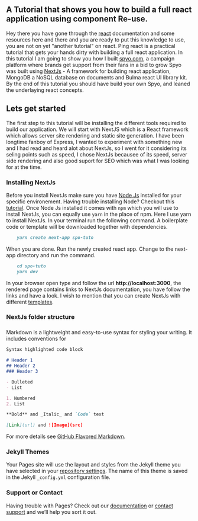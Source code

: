 ## A Tutorial that shows you how to build a full react application using component Re-use.

Hey there you have gone through the [react](url) documentation and some resources here and there and you are ready to put this knowledge to use, you are not on yet "another tutorial" on react. Ping react is a practical tutorial that gets your hands dirty with building a full react application. In this tutorial I am going to show you how I built [spyo.com](url), a campaign platform where brands get support from their fans in a bid to grow Spyo was built using [NextJs](url) -  A framework for building react application, MongoDB a NoSQL database on documents and Bulma react UI library kit. By the end of this tutorial you should have build your own Spyo, and leaned the underlaying react concepts. 

## Lets get started
The first step to this tutorial will be installing the different tools required to build our application. We will start with NextJS which is a React framework which allows server site rendering and static site generation. I have been longtime fanboy of Express, I wanted to experiment with something new and I had read and heard alot about NextJs, so I went for it considering its seling points such as speed, I chose NextJs becausee of its speed, server side rendering and also good suport for SEO which was what I was looking for at the time.
### Installing NextJs
Before you install NextJs make sure you have [Node Js](https://nodejs.org/en/download/) installed for your specific environement. Having trouble installing Node? Checkout this [tutorial](http://www.w3big.com/nodejs/nodejs-install-setup.html). Once Node Js installed it comes with `npm` which you will use to install NextJs, you can equally use `yarn` in the place of npm. Here I use yarn to install NextJs. In your terminal run the following command. A boilerplate code or template will be downloaded together with dependencies.

```markdown
    yarn create next-app spo-tuto
```

When you are done. Run the newly created react app. Change to the next-app directory and run the command.
```markdown
    cd spo-tuto
    yarn dev
```
In your browser open type and follow the url **http://localhost:3000**, the rendered page contains links to NextJs documentation, you have follow the links and have a look. I wish to mention that you can create NextJs with different [templates](https://github.com/vercel/next.js/tree/master/examples).

### NextJs folder structure

### 

Markdown is a lightweight and easy-to-use syntax for styling your writing. It includes conventions for

```markdown
Syntax highlighted code block

# Header 1
## Header 2
### Header 3

- Bulleted
- List

1. Numbered
2. List

**Bold** and _Italic_ and `Code` text

[Link](url) and ![Image](src)
```

For more details see [GitHub Flavored Markdown](https://guides.github.com/features/mastering-markdown/).

### Jekyll Themes

Your Pages site will use the layout and styles from the Jekyll theme you have selected in your [repository settings](https://github.com/tanerochris/ping-react/settings). The name of this theme is saved in the Jekyll `_config.yml` configuration file.

### Support or Contact

Having trouble with Pages? Check out our [documentation](https://docs.github.com/categories/github-pages-basics/) or [contact support](https://github.com/contact) and we’ll help you sort it out.
